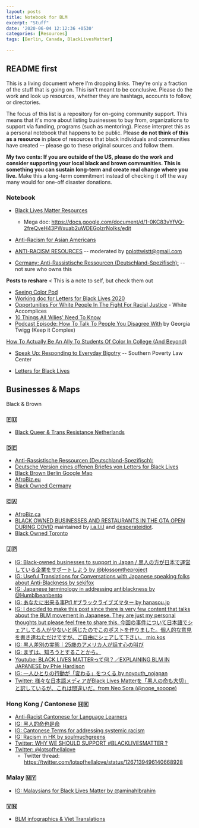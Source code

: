 ```yaml
---
layout: posts
title: Notebook for BLM
excerpt: "Stuff"
date: '2020-06-04 12:12:36 +0530'
categories: [Resources]
tags: [Berlin, Canada, BlackLivesMatter]
    
---
```

## README first
This is a living document where I'm dropping links. They're only a fraction of the stuff that is going on. This isn't meant to be conclusive. Please do the work and look up resources, whether they are hashtags, accounts to follow, or directories. 

The focus of this list is a repository for on-going community support. This means that it's more about listing businesses to buy from, organizations to support via funding, programs (such as mentoring). Please interpret this as a personal notebook that happens to be public. Please **do not think of this as a resource** in place of resources that black individuals and communities have created -- please go to these original sources and follow them.

**My two cents: If you are outside of the US, please do the work and consider supporting your local black and brown communities. This is something you can sustain long-term and create real change where you live.** Make this a long-term commitment instead of checking it off the way many would for one-off disaster donations.

### Notebook
- [Black Lives Matter Resources](https://blacklivesmatters.carrd.co/#)
	- Mega doc: https://docs.google.com/document/d/1-0KC83vYfVQ-2freQveH43PWxuab2uWDEGolzrNoIks/edit
- [Anti-Racism for Asian Americans](https://docs.google.com/document/u/0/d/1fgWyOsA4ardbMxcivlK1UNYG6GxNOYeU88RUdj2kBGI/mobilebasic?fbclid=IwAR19vrSD6WGc6Gg7Jile4Y1E_WXunFR3Me3mRGLy1Srcp7S3JjOPhbaoG14)

- [ANTI-RACISM RESOURCES](https://docs.google.com/document/d/1ko1dRVSUtpDntIZ5SrewALLhcMDuhe69Om31oOHIkh8/preview?pru=AAABcplr9uM%2AJk4C6YtsYR3pbeSjeKaY9A&fbclid=IwAR3eNWT13dPB0jbqYIQJplO521FwjjOED4W81KO0XVQOq_662dDHmbH33Ng) -- moderated by pplottwistt@gmail.com 
- [Germany: Anti-Rassistische Ressourcen (Deutschland-Spezifisch):](https://docs.google.com/document/d/1nSpFHaa9SqWQ0er731QPwcq-sei_mo4sGzkBX2SWBpM/edit?fbclid=IwAR3Jd6XhiQNDtPE6Do-cnlnijZeRfjerz-Bq92yQJQzHHBz_yJT6qq9C5Ng) -- not sure who owns this

**Posts to reshare** < This is a note to self, but check them out
- [Seeing Color Pod](https://www.facebook.com/seeingcolorpod/posts/625271698338910)
- [Working doc for Letters for Black Lives 2020](https://docs.google.com/document/d/1jAW1PThiyP6KZiUUro4cD-xI6eOMWByig6DYF7X_bHs/preview)
- [Opportunities For White People In The Fight For Racial Justice](https://www.whiteaccomplices.org) - White Accomplices
- [10 Things All 'Allies' Need To Know](https://everydayfeminism.com/2013/11/things-allies-need-to-know/)
- [Podcast Episode: How To Talk To People You Disagree With](https://m.soundcloud.com/user-684352380/how-to-talk-to-people-you-disagree-with-episode-1) by Georgia Twigg (Keep it Complex)

[How To Actually Be An Ally To Students Of Color In College (And Beyond)](https://www.bustle.com/articles/123643-how-to-actually-be-an-ally-to-students-of-color-on-college-campuses-and-beyond)
- [Speak Up: Responding to Everyday Bigotry](https://www.splcenter.org/20150125/speak-responding-everyday-bigotry) -- Southern Poverty Law Center

- [Letters for Black Lives](https://docs.google.com/document/d/1jAW1PThiyP6KZiUUro4cD-xI6eOMWByig6DYF7X_bHs/mobilebasic)

## Businesses & Maps
Black & Brown 

### 🇪🇺
- [Black Queer & Trans Resistance Netherlands](https://www.facebook.com/BQTRESISTANCENL/posts/3386542124690600) 

### 🇩🇪
- [Anti-Rassistische Ressourcen (Deutschland-Spezifisch):](https://docs.google.com/document/d/1nSpFHaa9SqWQ0er731QPwcq-sei_mo4sGzkBX2SWBpM/edit?fbclid=IwAR0hEFuMGs5LiCmVFh-jDgtt5PlP6uATxtlBBi-uarlae1uJvHaJRdEc9Yk)
- [Deutsche Version eines offenen Briefes von Letters for Black Lives](https://lettersforblacklives.com/hallo-mama-papa-onkel-tante-oma-und-opa-cad8164b65ef)
- [Black Brown Berlin Google Map](https://www.google.com/maps/d/u/0/viewer?mid=1BuLGJmsacdyZJWmCmKN-y6Jh6HSHU3vh&shorturl=1&ll=52.50392983724355%2C13.36305430000003&z=12)
- [AfroBiz.eu](https://www.afrobiz.eu/) 
- [Black Owned Germany](https://www.instagram.com/blackownedgermany/?fbclid=IwAR1GledAhC_XyZlLjP4rOsPug76I6ZtK4d5ASWTkrakrcsqwpvBJCfOoq34)

### 🇨🇦
- [AfroBiz.ca](https://www.afrobiz.ca)
- [BLACK OWNED BUSINESSES AND RESTAURANTS IN THE GTA OPEN DURING COVID](https://docs.google.com/document/d/10l7NItyZUoNroE4iLePGn5GAvSuQ7KW5IK4XmOcDSTI/mobilebasic) maintained by [j.a.l.i.l](https://www.instagram.com/j.a.l.i.l/) and [desperateidiot](https://www.instagram.com/desperateidiot/?hl=en).
- [Black Owned Toronto](https://www.instagram.com/blackowned.to/)

### 🇯🇵
- [IG: Black-owned businesses to support in Japan / 黒人の方が日本で運営している企業をサポートしよう by @blossomtheproject](https://www.instagram.com/p/CBHYqcuDxbg/?igshid=yhr5saouqdfc)
- [IG: Useful Translations for Conversations with Japanese speaking folks about Anti-Blackness by sekifox](https://www.instagram.com/p/CA9-lzgFKVj/?igshid=nmapmkm8b32m)
- [IG: Japanese terminology in addressing antiblackness by @Humblbeanbento](https://www.instagram.com/p/CBCAXMNA6_g/)
- [IG: あなたに出来る事Pt1
#ブラックライブズマター by hanasou.jp](https://www.instagram.com/p/CA7g-b1BoBJ/?igshid=wjwfusmn3p0d)
- [IG: I decided to make this post since there is very few content that talks about the BLM movement in Japanese. They are just my personal thoughts but please feel free to share this.
今回の事件について日本語でシェアしてる人が少ないと感じたのでこのポストを作りました。個人的な意見を書き連ねただけですが、ご自由にシェアして下さい。 mio.kos](https://www.instagram.com/p/CA-IXFeAYkF/?igshid=tl427mnpug3a)
- [IG: 黒人差別の実態｜25歳のアメリカ人が話す心の叫び](https://www.instagram.com/tv/CA8K_20HiVg/?igshid=78no0zhqr2um)
- [IG: まずは、知ろうとすることから。](https://www.instagram.com/p/CA_2JBhpf3G/)
- [Youtube: BLACK LIVES MATTERって何？／EXPLAINING BLM IN JAPANESE by Phie Hardison](https://m.youtube.com/watch?v=6paXy2QDJSA&feature=youtu.be)
- [IG: 一人ひとりの行動が「変わる」をつくる by noyouth_nojapan](https://www.instagram.com/p/CA-JtF5hFAQ/?igshid=165vpc9z8t45y)
- [Twitter: 様々な日本語メディアがBlack Lives Matterを「黒人の命も大切」と訳しているが、これは間違いだ。from Neo Sora (@nope_sooope)](https://twitter.com/nope_sooope/status/1268221680629035008?s=21)


### Hong Kong / Cantonese 🇭🇰
- [Anti-Racist Cantonese for Language Learners](https://tinyurl.com/cantoneseBLM)
- [IG: 黑人的命也是命](https://www.instagram.com/p/CA4kgJTArTi/)
- [IG: Cantonese Terms for addressing systemic racism](https://www.instagram.com/p/CA_cB-ujNt_/?utm_source=ig_web_copy_link)
- [IG: Racism in HK by soulmuchgreens](https://www.instagram.com/p/CA7Y9XsHsPL/?igshid=16xdz7yxr7osn)
- [Twitter: WHY WE SHOULD SUPPORT #BLACKLIVESMATTER
?](https://twitter.com/HKSUPP0RT/status/1266633475760611328)
- [Twitter: @lotsofhellalove](https://twitter.com/lotsofhellalove)
	- Twitter thread: https://twitter.com/lotsofhellalove/status/1267139496140668928

###  Malay 🇲🇾
- [IG: Malaysians for Black Lives Matter by @aminahIbrahim](https://www.instagram.com/p/CA9OqRXJbtM/)

### 🇻🇳
- [BLM infographics & Viet Translations](https://blmvietinfo.carrd.co/?fbclid=IwAR1M2OlJlGnza37fCtILynSHmPOTBJ2qN61rBKWDQEHYct2Gw4sSqc8Y1G8#graphics)

